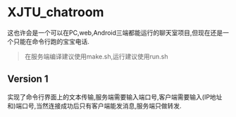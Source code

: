 # XJTU_chatroom

这也许会是一个可以在PC,web,Android三端都能运行的聊天室项目,但现在还是一个只能在命令行跑的宝宝电话.

> 在服务端编译建议使用make.sh,运行建议使用run.sh

## Version 1

实现了命令行界面上的文本传输,服务端需要输入端口号,客户端需要输入(IP地址和)端口号,当然连接成功后只有客户端能发消息,服务端只做转发.